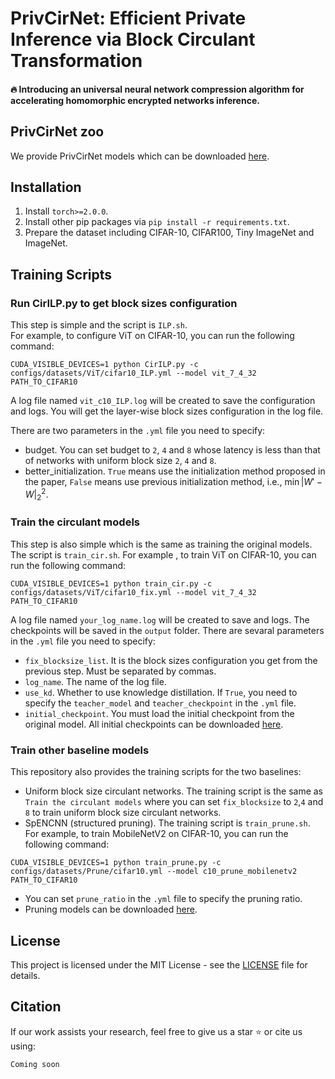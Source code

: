 # PrivCirNet: Efficient Private Inference via Block Circulant Transformation

<div align="center">

<!-- [![arXiv](https://img.shields.io/badge/arXiv%20paper-2404.02905-b31b1b.svg)](https://arxiv.org/abs/2404.02905)&nbsp; -->
</div>

#### 🔥 Introducing an universal neural network compression algorithm for accelerating homomorphic encrypted networks inference.

## PrivCirNet zoo
We provide PrivCirNet models which can be downloaded [here](https://drive.google.com/drive/folders/17vV8wySe9fMYi0vgGlHUhuWZtKpW59HC?usp=sharing).

## Installation

1. Install `torch>=2.0.0`.
2. Install other pip packages via `pip install -r requirements.txt`.
3. Prepare the dataset including CIFAR-10, CIFAR100, Tiny ImageNet and ImageNet.

## Training Scripts
### Run CirILP.py to get block sizes configuration
This step is simple and the script is `ILP.sh`.\
For example, to configure ViT on CIFAR-10, you can run the following command:
```shell
CUDA_VISIBLE_DEVICES=1 python CirILP.py -c configs/datasets/ViT/cifar10_ILP.yml --model vit_7_4_32 PATH_TO_CIFAR10
```
A log file named `vit_c10_ILP.log` will be created to save the configuration and logs. You will get the layer-wise block sizes configuration in the log file.

There are two parameters in the `.yml` file you need to specify:
- budget. You can set budget to `2`, `4` and `8` whose latency is less than that of networks with uniform block size `2`, `4` and `8`.
- better_initialization. `True` means use the initialization method proposed in the paper, `False` means use previous initialization method, i.e., $\min |W'-W|_2^2$.

### Train the circulant models
This step is also simple which is the same as training the original models. The script is `train_cir.sh`. For example , to train ViT on CIFAR-10, you can run the following command:
```shell
CUDA_VISIBLE_DEVICES=1 python train_cir.py -c configs/datasets/ViT/cifar10_fix.yml --model vit_7_4_32 PATH_TO_CIFAR10
```
A log file named `your_log_name.log` will be created to save and logs. The checkpoints will be saved in the `output` folder. There are sevaral parameters in the `.yml` file you need to specify:
- `fix_blocksize_list`. It is the block sizes configuration you get from the previous step. Must be separated by commas.
- `log_name`. The name of the log file.
- `use_kd`. Whether to use knowledge distillation. If `True`, you need to specify the `teacher_model` and `teacher_checkpoint` in the `.yml` file.
- `initial_checkpoint`. You must load the initial checkpoint from the original model. All initial checkpoints can be downloaded [here](https://drive.google.com/drive/folders/18R8JJ-FGkNd8m6TXdBcV52H0bM5LYkRr?usp=sharing).

### Train other baseline models
This repository also provides the training scripts for the two baselines:
- Uniform block size circulant networks. The training script is the same as `Train the circulant models` where you can set `fix_blocksize` to `2`,`4` and `8` to train uniform block size circulant networks.
- SpENCNN (structured pruning). The training script is `train_prune.sh`. For example, to train MobileNetV2 on CIFAR-10, you can run the following command:
```shell
CUDA_VISIBLE_DEVICES=1 python train_prune.py -c configs/datasets/Prune/cifar10.yml --model c10_prune_mobilenetv2 PATH_TO_CIFAR10
```
- You can set `prune_ratio` in the `.yml` file to specify the pruning ratio.
- Pruning models can be downloaded [here](https://drive.google.com/drive/folders/1tr-pDDPkFIpb_jCB267W3RUIqylCF0Jn?usp=sharing).

## License
This project is licensed under the MIT License - see the [LICENSE](LICENSE) file for details.


## Citation
If our work assists your research, feel free to give us a star ⭐ or cite us using:
```
Coming soon
```